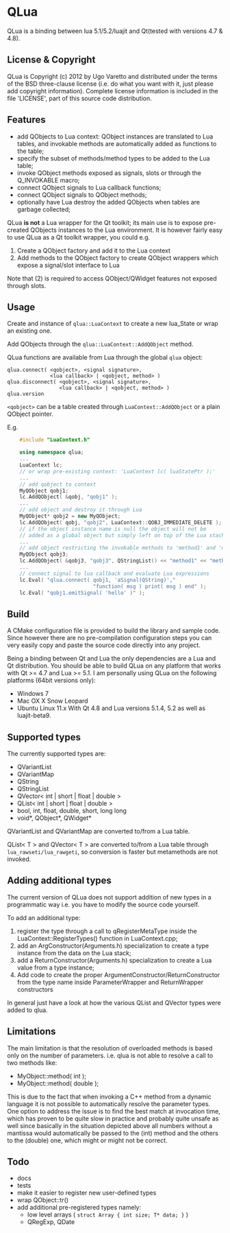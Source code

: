 QLua
====

QLua is a binding between lua 5.1/5.2/luajit and Qt(tested with versions 
4.7 & 4.8).

License & Copyright
-------------------

QLua is Copyright (c) 2012 by Ugo Varetto and distributed under the terms of the
BSD three-clause license (i.e. do what you want with it, just please add 
copyright information).
Complete license information is included in the file 'LICENSE', part of this 
source code distribution.

Features
--------

- add QObjects to Lua context: QObject instances are translated to Lua tables,
  and invokable methods are automatically added as functions to the table;
- specify the subset of methods/method types to be added to the Lua table;
- invoke QObject methods exposed as signals, slots or through the Q_INVOKABLE
  macro;
- connect QObject signals to Lua callback functions;
- connect QObject signals to QObject methods;
- optionally have Lua destroy the added QObjects when tables are garbage
  collected;

QLua **is not** a Lua wrapper for the Qt toolkit; its main use is to
expose pre-created QObjects instances to the Lua environment.
It is however fairly easy to use QLua as a Qt toolkit wrapper, you could e.g.

1. Create a QObject factory and add it to the Lua context
2. Add methods to the QObject factory to create QObject wrappers which
   expose a signal/slot interface to Lua

Note that (2) is required to access QObject/QWidget features not exposed
through slots.

Usage
-----

Create and instance of `qlua::LuaContext` to create a new lua_State or wrap an
existing one.

Add QObjects through the `qlua::LuaContext::AddQObject` method.

QLua functions are available from Lua through the global `qlua` object:

    qlua.connect( <qobject>, <signal signature>, 
                  <lua callback> | <qobject, method> )
    qlua.disconnect( <qobject>, <signal signature>, 
                     <lua callback> | <qobject, method> )
    qlua.version

`<qobject>` can be a table created through `LuaContext::AddQObject` or a plain
QObject pointer. 

E.g.

```cpp
    #include "LuaContext.h"

    using namespace qlua;
    ...
    LuaContext lc; 
    // or wrap pre-existing context: 'LuaContext lc( luaStatePtr );'
    ...
    // add qobject to context  
    MyQObject qobj1;
    lc.AddQObject( &qobj, "qobj1" );
    ...
    // add object and destroy it through Lua
    MyQObject* qobj2 = new MyQObject;
    lc.AddQObject( qobj, "qobj2", LuaContext::QOBJ_IMMEDIATE_DELETE );
    // if the object instance name is null the object will not be
    // added as a global object but simply left on top of the Lua stack
    ...
    // add object restricting the invokable methods to 'method1' and 'method2'
    MyQObject qobj3;
    lc.AddQObject( &qobj3, "qobj3", QStringList() << "method1" << "method2" );
    ...
    // connect signal to lua callback and evaluate Lua expressions
    lc.Eval( "qlua.connect( qobj1, 'aSignal(QString)',"
                            "function( msg ) print( msg ) end" );
    lc.Eval( "qobj1.emitSignal( 'hello' )" ); 
```

Build
-----

A CMake configuration file is provided to build the library and sample code.
Since however there are no pre-compilation configuration steps you can very
easily copy and paste the source code directly into any project.

Being a binding between Qt and Lua the only dependencies are a Lua and Qt 
distribution.
You should be able to build QLua on any platform that works with Qt >= 4.7 
and Lua >= 5.1.
I am personally using QLua on the following platforms (64bit versions only):

- Windows 7
- Mac OX X Snow Leopard
- Ubuntu Linux 11.x
With Qt 4.8 and Lua versions 5.1.4, 5.2 as well as luajit-beta9.


Supported types
---------------

The currently supported types are:

- QVariantList
- QVariantMap
- QString
- QStringList
- QVector< int | short | float | double >
- QList< int | short | float | double >
- bool, int, float, double, short, long long
- void*, QObject*, QWidget*

QVariantList and QVariantMap are converted to/from a Lua table.

QList< T > and QVector< T > are converted to/from a Lua table through
`lua_rawseti/lua_rawgeti`, so conversion is faster but metamethods are
not invoked.

Adding additional types
-----------------------

The current version of QLua does not support addition of new types in a
programmatic way i.e. you have to modify the source code yourself.

To add an additional type:

1. register the type through a call to qRegisterMetaType inside the 
   LuaContext::RegisterTypes() function in LuaContext.cpp;
2. add an ArgConstructor(Arguments.h) specialization to create a type
   instance from the data on the Lua stack;
3. add a ReturnConstructor(Arguments.h) specialization to create a Lua
   value from a type instance;
4. Add code to create the proper ArgumentConstructor/ReturnConstructor
   from the type name inside ParameterWrapper and ReturnWrapper constructors  

In general just have a look at how the various QList<T> and QVector<T> types
were added to qlua.

Limitations
-----------

The main limitation is that the resolution of overloaded methods is based
only on the number of parameters. 
i.e. qlua is not able to resolve a call to two methods like:

- MyObject::method( int );
- MyObject::method( double );

This is due to the fact that when invoking a C++ method from a dynamic language
it is not possible to automatically resolve the parameter types.
One option to address the issue is to find the best match at invocation time,
which has proven to be quite slow in practice and probably quite unsafe as well
since basically in the situation depicted above all numbers without a mantissa
would automatically be passed to the (int) method and the others to the (double)
one, which might or might not be correct.


Todo
----

- docs
- tests
- make it easier to register new user-defined types
- wrap QObject::tr()
- add additional pre-registered types namely:
  * low level arrays ( `struct Array { int size; T* data; }` )
  * QRegExp, QDate
